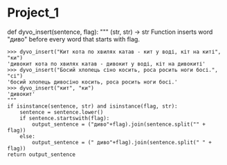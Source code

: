 # Project_1
def dyvo_insert(sentence, flag):
    """
    (str, str) -> str
    Function inserts word "диво" before every word that starts with flag.

    >>> dyvo_insert("Кит кота по хвилях катав - кит у воді, кіт на киті", "ки")
    'дивокит кота по хвилях катав - дивокит у воді, кіт на дивокиті'
    >>> dyvo_insert("Босий хлопець сіно косить, роса росить ноги босі.", "сі")
    'босий хлопець дивосіно косить, роса росить ноги босі.'
    >>> dyvo_insert("кит", "ки")
    'дивокит'
    """
    if isinstance(sentence, str) and isinstance(flag, str):
        sentence = sentence.lower()
        if sentence.startswith(flag):
            output_sentence = ("диво"+flag).join(sentence.split("" + flag))
        else:
            output_sentence = (" диво"+flag).join(sentence.split(" " + flag))
    return output_sentence
